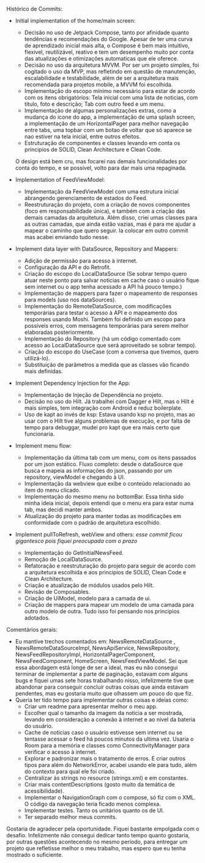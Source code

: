 Histórico de Commits:

- Initial implementation of the home/main screen:
    - Decisão no uso de Jetpack Compose, tanto por afinidade quanto tendências e recomendações do Google. Apesar de ter uma curva de aprendizado inicial mais alta, o Compose é bem mais intuitivo, flexivel, reutilizável, reativo e tem um desempenho muito por conta das atualizações e otimizações automaticas que ele oferece.
    - Decisão no uso da arquitetura MVVM. Por ser um projeto simples, foi cogitado o uso da MVP, mas refletindo em questão de manutenção, escalabilidade e testabilidade, além de ser a arquitetura mais recomendada para projetos mobile, a MVVM foi escolhida.
    - Implementação do escopo mínimo necessário para estar de acordo com os itens obrigatórios: Tela inicial com uma lista de noticias, com titulo, foto e descrição; Tab com outro feed e um menu.
    - Implementação de algumas personalizações extras, como a mudança do icone do app, a implementação de uma splash screen, a implementação de um HorizontalPager para melhor navegação entre tabs, uma topbar com um botao de voltar que só aparece se nao estiver na tela inicial, entre outros efeitos.
    - Estruturação de componentes e classes levando em conta os principios de SOLID, Clean Architecture e Clean Code.

  O design está bem cru, mas focarei nas demais funcionalidades por conta do tempo, e se possível, volto para dar mais uma repaginada.

- Implementation of FeedViewModel:
  - Implementação da FeedViewModel com uma estrutura inicial abrangendo gerenciamento de estados do Feed.
  - Reestruturação do projeto, com a criação de novos componentes (foco em responsabilidade única), e também com a criação das demais camadas da arquitetura. Além disso, criei umas classes para as outras camadas, que ainda estão vazias, mas é para me ajudar a mapear o caminho que quero seguir. Ia colocar em outro commit mas acabei enviando tudo nesse.

- Implement data layer with DataSource, Repository and Mappers:
  - Adição de permissão para acesso à internet.
  - Configuração da API e do Retrofit.
  - Criação do escopo do LocalDataSource (Se sobrar tempo quero atuar neste ponto para salvar noticias em cache caso o usuário fique sem internet ou o app tenha acessado a API há pouco tempo.)
  - Implementação de mappers para fazer o mapeamento de responses para models (uso nos dataSources).
  - Implementação do RemoteDataSource, com modificações temporárias para testar o acesso à API e o mapeamento dos responses usando Moshi. Também foi definido um escopo para possíveis erros, com mensagens temporárias para serem melhor elaboradas posteriormente.
  - Implementação do Repository (há um código comentado com acesso ao LocalDataSource que será aproveitado se sobrar tempo).
  - Criação do escopo do UseCase (com a conversa que tivemos, quero utilizá-lo).
  - Substituição de parâmetros a medida que as classes vão ficando mais definidas.
 
- Implement Dependency Injection for the App:
  - Implementação de Injeção de Dependência no projeto.
  - Decisão no uso do Hilt. Já trabalhei com Dagger e Hilt, mas o Hilt é mais simples, tem integração com Android e reduz boilerplate.
  - Uso de kapt ao invés de ksp: Estava usando ksp no projeto, mas ao usar com o Hilt tive alguns problemas de execução, e por falta de tempo para debuggar, mudei pro kapt que era mais certo que funcionaria.
 
- Implement menu flow:
  - Implementação da última tab com um menu, com os itens passados por um json estático. Fluxo completo: desde o dataSource que busca e mapeia as informações do json, passando por um repository, viewModel e chegando à UI.
  - Implementação da webview que exibe o conteúdo relacionado ao item do menu clicado.
  - Implementação do mesmo menu no bottomBar. Essa tinha sido minha ideia inicial, depois entendi que o menu era para estar numa tab, mas decidi manter ambos.
  - Atualização do projeto para manter todas as modificações em conformidade com o padrão de arquitetura escolhido.
 
- Implement pullToRefresh, webView and others: *esse commit ficou gigantesco pois fiquei preocupada com o prazo*
  - Implementação do GetInitialNewsFeed.
  - Remoção de LocalDataSource.
  - Refatoração e reestruturação do projeto para seguir de acordo com a arquitetura escolhida e aos principios de SOLID, Clean Code e Clean Architecture.
  - Criação e atualização de módulos usados pelo Hilt.
  - Revisão de Composables.
  - Criação de UiModel, modelo para a camada de ui.
  - Criação de mappers para mapear um modelo de uma camada para outro modelo de outra. Tudo isso foi pensando nos principios adotados.
 

Comentários gerais:
  - Eu mantive trechos comentados em: NewsRemoteDataSource , NewsRemoteDataSourceImpl, NewsApiService, NewsRepository, NewsFeedRepositoryImpl, HorizontalPagerComponent, NewsFeedComponent, HomeScreen, NewsFeedViewModel. Sei que essa abordagem está longe de ser a ideal, mas eu não consegui terminar de implementar a parte de paginação, estavam com alguns bugs e fiquei umas sete horas trabalhando nisso, infelizmente tive que abandonar para conseguir concluir outras coisas que ainda estavam pendentes, mas eu gostaria muito que olhassem um pouco do que fiz.
  - Queria ter tido tempo para implementar outras coisas e ideias como:
    - Criar um readme para apresentar melhor o meu app. 
    - Escolher qual o tamanho da imagem da noticia a ser mostrada, levando em consideração a conexão à internet e ao nivel da bateria do usuário.
    - Cache de notícias caso o usuário estivesse sem internet ou se tentasse acessar o feed há poucos minutos da ultima vez. Usaria o Room para a memória e classes como ConnectivityManager para verificar o acesso à internet.
    - Explorar e padronizar mais o tratamento de erros. E criar outros tipos para além do NetworkError, acabei usando ele para tudo, além do contexto para qual ele foi criado.
    - Centralizar às strings no resource (strings.xml) e em constantes.
    - Criar mais contentDescriptions (gosto muito da temática de acessibilidade).
    - Implementar o NavigationGraph com o compose, só fiz com o XML. O código da navegação teria ficado menos complexa.
    - Implementar testes. Tanto os unitários quanto os de UI.
    - Ter separado melhor meus commits.

Gostaria de agradecer pela oportunidade. Fiquei bastante empolgada com o desafio. Infelizmente não consegui dedicar tanto tempo quanto gostaria, por outras questões acontecendo no mesmo período, para entregar um projeto que refletisse melhor o meu trabalho, mas espero que eu tenha mostrado o suficiente.


